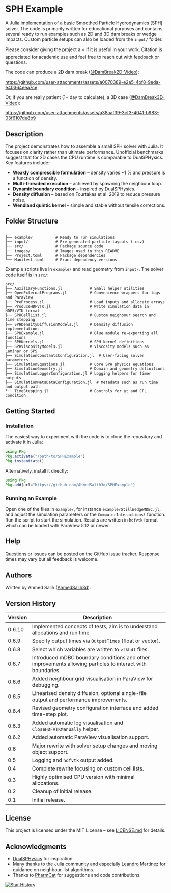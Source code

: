 # SPH Example

A Julia implementation of a basic Smoothed Particle Hydrodynamics (SPH) solver. The code is primarily written for educational purposes and contains several ready to run examples such as 2D and 3D dam breaks or wedge impacts. Custom particle setups can also be loaded from the `input/` folder.

Please consider giving the project a :star: if it is useful in your work. Citation is appreciated for academic use and feel free to reach out with feedback or questions.

The code can produce a 2D dam break ([@DamBreak2D-Video](https://www.youtube.com/watch?v=7kDVjZkc_TI)):

https://github.com/user-attachments/assets/a0070389-e2a5-4bf8-9eda-e40364eea7ce

Or, if you are really patient (1+ day to calculate), a 3D case ([@DamBreak3D-Video](https://www.youtube.com/watch?v=_2e6LopvIe8)):

https://github.com/user-attachments/assets/a38aaf39-3cf3-4041-b983-03f6107de8b9

## Description


The project demonstrates how to assemble a small SPH solver with Julia. It focuses on clarity rather than ultimate performance. Unofficial benchmarks suggest that for 2D cases the CPU runtime is comparable to DualSPHysics. Key features include:

- **Weakly compressible formulation** – density varies ~1 % and pressure is a function of density.
- **Multi-threaded execution** – achieved by spawning the neighbour loop.
- **Dynamic boundary condition** – inspired by DualSPHysics.
- **Density diffusion** – based on Fourtakas et al. 2019 to reduce pressure noise.
- **Wendland quintic kernel** – simple and stable without tensile corrections.

## Folder Structure

```
.
├── example/          # Ready to run simulations
├── input/            # Pre-generated particle layouts (.csv)
├── src/              # Package source code
├── images/           # Images used in this README
├── Project.toml      # Package dependencies
└── Manifest.toml     # Exact dependency versions
```

Example scripts live in `example/` and read geometry from `input/`. The solver code itself is in `src/`:

```
src/
├── AuxiliaryFunctions.jl            # Small helper utilities
├── OpenExternalPrograms.jl          # Convenience wrappers for logs and ParaView
├── PreProcess.jl                    # Load inputs and allocate arrays
├── ProduceHDFVTK.jl                 # Write simulation data in HDF5/VTK format
├── SPHCellList.jl                   # Custom neighbour search and time stepping
├── SPHDensityDiffusionModels.jl     # Density diffusion implementations
├── SPHExample.jl                    # Glue module re-exporting all functions
├── SPHKernels.jl                    # SPH kernel definitions
├── SPHViscosityModels.jl            # Viscosity models such as Laminar or SPS
├── SimulationConstantsConfiguration.jl  # User-facing solver parameters
├── SimulationEquations.jl           # Core SPH physics equations
├── SimulationGeometry.jl            # Domain and geometry definitions
├── SimulationLoggerConfiguration.jl # Logging helpers for timer outputs
├── SimulationMetaDataConfiguration.jl  # Metadata such as run time and output path
└── TimeStepping.jl                  # Controls for Δt and CFL condition
```

## Getting Started

### Installation

The easiest way to experiment with the code is to clone the repository and activate it in Julia:

```julia
using Pkg
Pkg.activate("/path/to/SPHExample")
Pkg.instantiate()
```

Alternatively, install it directly:

```julia
using Pkg
Pkg.add(url="https://github.com/AhmedSalih3d/SPHExample")
```

### Running an Example

Open one of the files in `example/`, for instance `example/StillWedgeMDBC.jl`, and adjust the simulation parameters or the `ComputerInteractions!` function. Run the script to start the simulation. Results are written in `hdfvtk` format which can be loaded with ParaView 5.12 or newer.

## Help

Questions or issues can be posted on the GitHub issue tracker. Response times may vary but all feedback is welcome.

## Authors

Written by Ahmed Salih ([AhmedSalih3d](https://github.com/AhmedSalih3d)).

## Version History

| Version | Description |
|---------|-------------|
| 0.6.10 | Implemented concepts of tests, aim is to understand allocations and run time |
| 0.6.9  | Specify output times via `OutputTimes` (float or vector). |
| 0.6.8  | Select which variables are written to `vtkhdf` files. |
| 0.6.7  | Introduced mDBC boundary conditions and other improvements allowing particles to interact with boundaries. |
| 0.6.6  | Added neighbour grid visualisation in ParaView for debugging. |
| 0.6.5  | Linearised density diffusion, optional single-file output and performance improvements. |
| 0.6.4  | Revised geometry configuration interface and added time-step plot. |
| 0.6.3  | Added automatic log visualisation and `CloseHDFVTKManually` helper. |
| 0.6.2  | Added automatic ParaView visualisation support. |
| 0.6    | Major rewrite with solver setup changes and moving object support. |
| 0.5    | Logging and `hdfvtk` output added. |
| 0.4    | Complete rewrite focusing on custom cell lists. |
| 0.3    | Highly optimised CPU version with minimal allocations. |
| 0.2    | Cleanup of initial release. |
| 0.1    | Initial release. |

## License

This project is licensed under the MIT License – see [LICENSE.md](LICENSE.md) for details.

## Acknowledgments

- [DualSPHysics](https://dual.sphysics.org/) for inspiration.
- Many thanks to the Julia community and especially [Leandro Martínez](https://github.com/lmiq) for guidance on neighbour-list algorithms.
- Thanks to [PharmCat](https://github.com/PharmCat) for suggestions and code contributions.

[![Star History](https://api.star-history.com/svg?repos=AhmedSalih3d/SPHExample)](https://star-history.com/#AhmedSalih3d/SPHExample)

